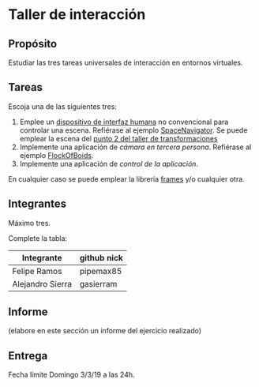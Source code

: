 # Taller de interacción

## Propósito

Estudiar las tres tareas universales de interacción en entornos virtuales.

## Tareas

Escoja una de las siguientes tres:

1. Emplee un [dispositivo de interfaz humana](https://en.wikipedia.org/wiki/Human_interface_device) no convencional para controlar una escena. Refiérase al ejemplo [SpaceNavigator](https://github.com/VisualComputing/frames/tree/master/examples/basics/SpaceNavigator). Se puede emplear la escena del [punto 2 del taller de transformaciones](https://github.com/VisualComputing/Transformations_ws)
2. Implemente una aplicación de _cámara en tercera persona_. Refiérase al ejemplo [FlockOfBoids](https://github.com/VisualComputing/frames/tree/master/examples/demos/FlockOfBoids).
3. Implemente una aplicación de _control de la aplicación_.

En cualquier caso se puede emplear la librería [frames](https://github.com/VisualComputing/frames) y/o cualquier otra.

## Integrantes

Máximo tres.

Complete la tabla:

| Integrante | github nick |
|------------|-------------|
|Felipe Ramos        | pipemax85 |
|Alejandro Sierra        | gasierram |



## Informe

(elabore en este sección un informe del ejercicio realizado)

## Entrega

Fecha límite Domingo 3/3/19 a las 24h.
